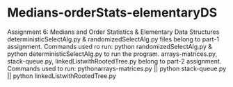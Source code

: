 # Medians-orderStats-elementaryDS
Assignment 6: Medians and Order Statistics &amp; Elementary Data Structures
deterministicSelectAlg.py & randomizedSelectAlg.py files belong to part-1 assignment.
Commands used ro run: python randomizedSelectAlg.py & python deterministicSelectAlg.py to run the program.
arrays-matrices.py, stack-queue.py, linkedListwithRootedTree.py belong to part-2 assignment.
Commands used to run: pythonarrays-matrices.py || python stack-queue.py || python linkedListwithRootedTree.py

